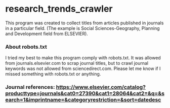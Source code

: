 # research_trends_crawler

This program was created to collect titles from articles published in journals in a particular field. (The example is Social Sciences-Geography, Planning and Development field from ELSEVIER).

### About robots.txt
I tried my best to make this program comply with robots.txt. It was allowed from journals.elsevier.com to scrap journal titles, but to crawl journal keywords was not allowed from sciencedirect.com. Please let me know if I missed something with robots.txt or anything.

### Journal references: https://www.elsevier.com/catalog?producttype=journals&cat0=27390&cat1=28064&cat2=&q=&search=1&imprintname=&categoryrestriction=&sort=datedesc